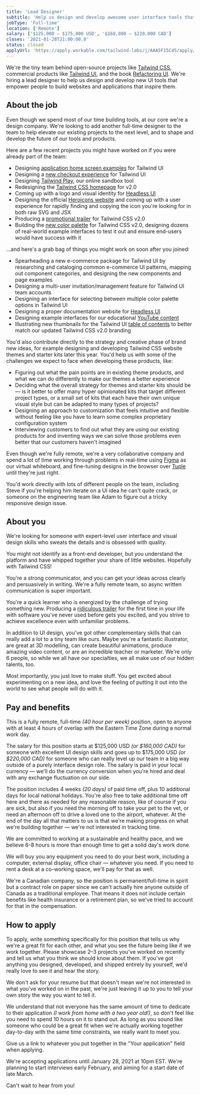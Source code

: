 ```yaml
---
title: 'Lead Designer'
subtitle: 'Help us design and develop awesome user interface tools that empower developers.'
jobType: 'Full-time'
location: ['Remote']
salary: ['$125,000 – $175,000 USD', '$160,000 – $220,000 CAD']
closes: '2021-01-28T21:00:00.0'
status: closed
applyUrl: 'https://apply.workable.com/tailwind-labs/j/AAA5F15C45/apply/'
---
```


We're the tiny team behind open-source projects like [Tailwind CSS](https://tailwindcss.com), commercial products like [Tailwind UI](https://tailwindui.com), and the book [Refactoring UI](https://refactoringui.com/book). We're hiring a lead designer to help us design and develop new UI tools that empower people to build websites and applications that inspire them.

## About the job

Even though we spend most of our time building tools, at our core we're a design company. We're looking to add another full-time designer to the team to help elevate our existing projects to the next level, and to shape and develop the future of our tools and products.

Here are a few recent projects you might have worked on if you were already part of the team:

- Designing [application home screen examples](https://tailwindui.com/components/application-ui/page-examples/home-screens) for Tailwind UI
- Designing a [new checkout experience](https://tailwindui.com/checkout/4d5ccd7c-c0a3-4440-9f31-401a093dd7ba) for Tailwind UI
- Designing [Tailwind Play](https://play.tailwindcss.com/), our online sandbox tool
- Redesigning the [Tailwind CSS homepage](http://tailwindcss.com/) for v2.0
- Coming up with a logo and visual identity for [Headless UI](https://headlessui.dev/)
- Designing the official [Heroicons website](https://heroicons.com/) and coming up with a user experience for rapidly finding and copying the icon you're looking for in both raw SVG and JSX
- Producing a [promotional trailer](https://www.youtube.com/watch?v=3u_vIdnJYLc) for Tailwind CSS v2.0
- Building the [new color palette](https://tailwindcss.com/docs/customizing-colors#color-palette-reference) for Tailwind CSS v2.0, designing dozens of real-world example interfaces to test it out and ensure end-users would have success with it

...and here's a grab bag of things you might work on soon after you joined:

- Spearheading a new e-commerce package for Tailwind UI by researching and cataloging common e-commerce UI patterns, mapping out component categories, and designing the new components and page examples
- Designing a multi-user invitation/management feature for Tailwind UI team accounts
- Designing an interface for selecting between multiple color palette options in Tailwind UI
- Designing a proper documentation website for [Headless UI](https://headlessui.dev)
- Designing example interfaces for our educational [YouTube content](https://youtube.com/tailwindlabs)
- Illustrating new thumbnails for the Tailwind UI [table of contents](https://tailwindui.com/components) to better match our updated Tailwind CSS v2.0 branding

You'd also contribute directly to the strategy and creative phase of brand new ideas, for example designing and developing Tailwind CSS website themes and starter kits later this year. You'd help us with some of the challenges we expect to face when developing these products, like:

- Figuring out what the pain points are in existing theme products, and what we can do differently to make our themes a better experience
- Deciding what the overall strategy for themes and starter kits should be — is it better to offer many hyper opinionated kits that target different project types, or a small set of kits that each have their own unique visual style but can be adapted to many types of projects?
- Designing an approach to customization that feels intuitive and flexible without feeling like you have to learn some complex proprietary configuration system
- Interviewing customers to find out what they are using our existing products for and inventing ways we can solve those problems even better that our customers haven't imagined

Even though we're fully remote, we're a very collaborative company and spend a lot of time working through problems in real-time using [Figma](https://figma.com) as our virtual whiteboard, and fine-tuning designs in the browser over [Tuple](https://tuple.app) until they're just right.

You'd work directly with lots of different people on the team, including Steve if you're helping him iterate on a UI idea he can't quite crack, or someone on the engineering team like Adam to figure out a tricky responsive design issue.

## About you

We're looking for someone with expert-level user interface and visual design skills who sweats the details and is obsessed with quality.

You might not identify as a front-end developer, but you understand the platform and have whipped together your share of little websites. Hopefully with Tailwind CSS!

You're a strong communicator, and you can get your ideas across clearly and persuasively in writing. We're a fully remote team, so async written communication is super important.

You're a quick learner who is energized by the challenge of trying something new. Producing a [ridiculous trailer](https://www.youtube.com/watch?v=3u_vIdnJYLc) for the first time in your life with software you've never used before gets you excited, and you strive to achieve excellence even with unfamiliar problems.

In addition to UI design, you've got other complementary skills that can really add a lot to a tiny team like ours. Maybe you're a fantastic illustrator, are great at 3D modelling, can create beautiful animations, produce amazing video content, or are an incredible teacher or marketer. We're only 6 people, so while we all have our specialties, we all make use of our hidden talents, too.

Most importantly, you just love to make stuff. You get excited about experimenting on a new idea, and love the feeling of putting it out into the world to see what people will do with it.

## Pay and benefits

This is a fully remote, full-time _(40 hour per week)_ position, open to anyone with at least 4 hours of overlap with the Eastern Time Zone during a normal work day.

The salary for this position starts at $125,000 USD _(or $160,000 CAD)_ for someone with excellent UI design skills and goes up to $175,000 USD _(or $220,000 CAD)_ for someone who can really level up our team in a big way outside of a purely interface design role. The salary is paid in your local currency — we'll do the currency conversion when you're hired and deal with any exchange fluctuation on our side.

The position includes 4 weeks _(20 days)_ of paid time off, plus 10 additional days for local national holidays. You're also free to take additional time off here and there as needed for any reasonable reason, like of course if you are sick, but also if you need the morning off to take your pet to the vet, or need an afternoon off to drive a loved one to the airport, whatever. At the end of the day all that matters to us is that we're making progress on what we're building together — we're not interested in tracking time.

We are committed to working at a sustainable and healthy pace, and we believe 6-8 hours is more than enough time to get a solid day's work done.

We will buy you any equipment you need to do your best work, including a computer, external display, office chair — whatever you need. If you need to rent a desk at a co-working space, we'll pay for that as well.

We're a Canadian company, so the position is permanent/full-time in spirit but a contract role on paper since we can't actually hire anyone outside of Canada as a traditional employee. That means it does not include certain benefits like health insurance or a retirement plan, so we've tried to account for that in the compensation.

## How to apply

To apply, write something specifically for this position that tells us why we're a great fit for each other, and what you see the future being like if we work together. Please showcase 2–3 projects you've worked on recently and tell us what you think we should know about them. If you've got anything you designed, developed, and shipped entirely by yourself, we'd really love to see it and hear the story.

We don't ask for your resume but that doesn't mean we're not interested in what you've worked on in the past, we're just leaving it up to you to tell your own story the way you want to tell it.

We understand that not everyone has the same amount of time to dedicate to their application _(I work from home with a two year old!)_, so don't feel like you need to spend 10 hours on it to stand out. As long as you sound like someone who could be a great fit when we're actually working together day-to-day with the same time constraints, we really want to meet you.

Give us a link to whatever you put together in the "Your application" field when applying.

We're accepting applications until January 28, 2021 at 10pm EST. We're planning to start interviews early February, and aiming for a start date of late March.

Can't wait to hear from you!
